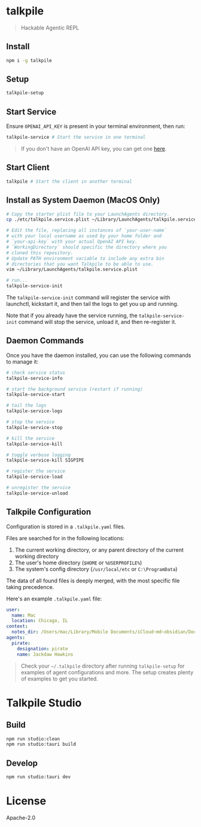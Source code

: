 # talkpile

> Hackable Agentic REPL

## Install
```sh
npm i -g talkpile
```

## Setup

```sh
talkpile-setup
```

## Start Service

Ensure `OPENAI_API_KEY` is present in your terminal environment, then run:

```sh
talkpile-service # Start the service in one terminal
```

> If you don't have an OpenAI API key, you can get one [here](https://platform.openai.com/signup).

## Start Client

```sh
talkpile # Start the client in another terminal
```

## Install as System Daemon (MacOS Only)

```sh
# Copy the starter plist file to your LaunchAgents directory.
cp ./etc/talkpile.service.plist ~/Library/LaunchAgents/talkpile.service.plist

# Edit the file, replacing all instances of `your-user-name`
# with your local username as used by your home folder and
# `your-api-key` with your actual OpenAI API key.
# `WorkingDirectory` should specific the directory where you
# cloned this repository.
# Update PATH environment variable to include any extra bin
# directories that you want Talkpile to be able to use.
vim ~/Library/LaunchAgents/talkpile.service.plist

# run...
talkpile-service-init
```


The `talkpile-service-init` command will register the service with launchctl, kickstart it, and then tail the logs to get you up and running.

Note that if you already have the service running, the `talkpile-service-init` command will stop the service, unload it, and then re-register it.

## Daemon Commands

Once you have the daemon installed, you can use the following commands to manage it:

```sh
# check service status
talkpile-service-info

# start the background service (restart if running)
talkpile-service-start

# tail the logs
talkpile-service-logs

# stop the service
talkpile-service-stop

# kill the service
talkpile-service-kill

# toggle verbose logging
talkpile-service-kill SIGPIPE

# register the service
talkpile-service-load

# unregister the service
talkpile-service-unload
```

## Talkpile Configuration

Configuration is stored in a `.talkpile.yaml` files.

Files are searched for in the following locations:

1. The current working directory, or any parent directory of the current working directory
2. The user's home directory (`$HOME` or `%USERPROFILE%`)
3. The system's config directory (`/usr/local/etc` or `C:\ProgramData`)

The data of all found files is deeply merged, with the most specific file taking precedence.

Here's an example `.talkpile.yaml` file:

```yaml
user:
  name: Mac
  location: Chicago, IL
context:
  notes_dir: /Users/mac/Library/Mobile Documents/iCloud~md~obsidian/Documents/Green
agents:
  pirate:
    designation: pirate
    name: Jackdaw Hawkins
```

> Check your `~/.talkpile` directory after running `talkpile-setup` for examples of agent configurations and more. The setup creates plenty of examples to get you started.

# Talkpile Studio

## Build

```sh
npm run studio:clean
npm run studio:tauri build
```

## Develop

```sh
npm run studio:tauri dev
```

# License

Apache-2.0
